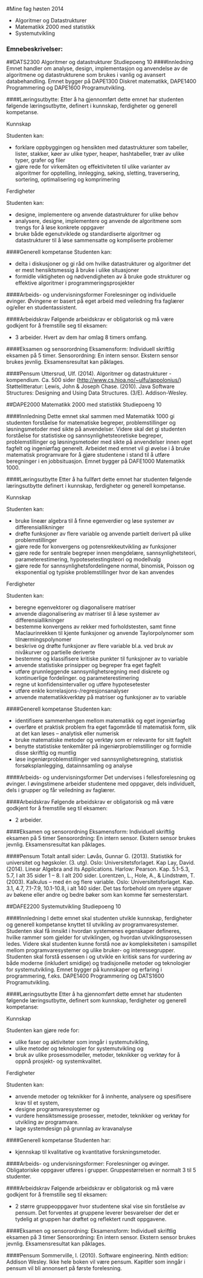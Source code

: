#Mine fag høsten 2014
- Algoritmer og Datastrukturer
- Matematikk 2000 med statistikk
- Systemutvikling


### Emnebeskrivelser:
##DATS2300 Algoritmer og datastrukturer
Studiepoeng 10
####Innledning
Emnet handler om analyse, design, implementasjon og anvendelse av de algoritmene og
datastrukturene som brukes i vanlig og avansert databehandling. Emnet bygger på
DAPE1300 Diskret matematikk, DAPE1400 Programmering og DAPE1600 Programutvikling.

####Læringsutbytte:
Etter å ha gjennomført dette emnet har studenten følgende læringsutbytte, definert i
kunnskap, ferdigheter og generell kompetanse.

Kunnskap

Studenten kan:
- forklare oppbyggingen og hensikten med datastrukturer som tabeller, lister, stakker,
køer av ulike typer, heaper, hashtabeller, trær av ulike typer, grafer og filer
- gjøre rede for virkemåten og effektiviteten til ulike varianter av algoritmer for
opptelling, innlegging, søking, sletting, traversering, sortering, optimalisering og
komprimering

Ferdigheter

Studenten kan:
- designe, implementere og anvende datastrukturer for ulike behov
- analysere, designe, implementere og anvende de algoritmene som trengs for å løse
konkrete oppgaver
- bruke både egenutviklede og standardiserte algoritmer og datastrukturer til å løse
sammensatte og kompliserte problemer

####Generell kompetanse
Studenten kan:
- delta i diskusjoner og gi råd om hvilke datastrukturer og algoritmer det er mest
hensiktsmessig å bruke i ulike situasjoner
- formidle viktigheten og nødvendigheten av å bruke gode strukturer og effektive
algoritmer i programmeringsprosjekter

####Arbeids- og undervisningsformer
Forelesninger og individuelle øvinger. Øvingene er basert på eget arbeid med veiledning fra
faglærer og/eller en studentassistent.

####Arbeidskrav
Følgende arbeidskrav er obligatorisk og må være godkjent for å fremstille seg til eksamen:
- 3 arbeider. Hvert av dem har omlag 8 timers omfang.

####Eksamen og sensorordning
Eksamensform: Individuell skriftlig eksamen på 5 timer.
Sensorordning: En intern sensor. Ekstern sensor brukes jevnlig.
Eksamensresultat kan påklages.

####Pensum
Uttersrud, Ulf. (2014). Algoritmer og datastrukturer - kompendium. Ca. 500 sider
 (http://www.cs.hioa.no/~ulfu/appolonius/)
 Støttelitteratur:
Lewis, John & Joseph Chase. (2010). Java Software Structures: Designing and Using Data
 Structures. (3/E). Addison-Wesley.

##DAPE2000 Matematikk 2000 med statistikk
Studiepoeng 10

####Innledning
Dette emnet skal sammen med Matematikk 1000 gi studenten forståelse for matematiske
begreper, problemstillinger og løsningsmetoder med sikte på anvendelser. Videre skal det gi
studenten forståelse for statistiske og sannsynlighetsteoretiske begreper, problemstillinger
og løsningsmetoder med sikte på anvendelser innen eget fagfelt og ingeniørfag generelt.
Arbeidet med emnet vil gi øvelse i å bruke matematisk programvare for å gjøre studentene i
stand til å utføre beregninger i en jobbsituasjon. Emnet bygger på DAFE1000 Matematikk
1000.

####Læringsutbytte
Etter å ha fullført dette emnet har studenten følgende læringsutbytte definert i kunnskap,
ferdigheter og generell kompetanse.

Kunnskap

Studenten kan:
- bruke lineær algebra til å finne egenverdier og løse systemer av differensiallikninger
- drøfte funksjoner av flere variable og anvende partielt derivert på ulike
problemstillinger
- gjøre rede for konvergens og potensrekkeutvikling av funksjoner
- gjøre rede for sentrale begreper innen mengdelære, sannsynlighetsteori,
parameterestimering, hypotesetestingsteori og modellvalg
- gjøre rede for sannsynlighetsfordelingene normal, binomisk, Poisson og eksponential
og typiske problemstillinger hvor de kan anvendes

Ferdigheter

Studenten kan:
- beregne egenvektorer og diagonalisere matriser
- anvende diagonalisering av matriser til å løse systemer av differensiallikninger
- bestemme konvergens av rekker med forholdstesten, samt finne Maclaurinrekken til
kjente funksjoner og anvende Taylorpolynomer som tilnærmingspolynomer
- beskrive og drøfte funksjoner av flere variable bl.a. ved bruk av nivåkurver og partielle
deriverte
- bestemme og klassifisere kritiske punkter til funksjoner av to variable
- anvende statistiske prinsipper og begreper fra eget fagfelt
- utføre grunnleggende sannsynlighetsregning med diskrete og kontinuerlige
fordelinger. og parameterestimering
- regne ut konfidensintervaller og utføre hypotesetester
- utføre enkle korrelasjons-/regresjonsanalyser
- anvende matematikkverktøy på matriser og funksjoner av to variable

####Generell kompetanse
Studenten kan:
- identifisere sammenhengen mellom matematikk og eget ingeniørfag
- overføre et praktisk problem fra eget fagområde til matematisk form, slik at det kan
løses – analytisk eller numerisk
- bruke matematiske metoder og verktøy som er relevante for sitt fagfelt
- benytte statistiske tenkemåter på ingeniørproblemstillinger og formidle disse skriftlig
og muntlig
- løse ingeniørproblemstillinger ved sannsynlighetsregning, statistisk
forsøksplanlegging, datainnsamling og analyse

####Arbeids- og undervisningsformer
Det undervises i fellesforelesning og øvinger. I øvingstimene arbeider studentene med
oppgaver, dels individuelt, dels i grupper og får veiledning av faglærer.

####Arbeidskrav
Følgende arbeidskrav er obligatorisk og må være godkjent for å fremstille seg til eksamen:
- 2 arbeider.

####Eksamen og sensorordning
Eksamensform: Individuell skriftlig eksamen på 5 timer
Sensorordning: En intern sensor. Ekstern sensor brukes jevnlig.
Eksamensresultat kan påklages.

####Pensum
Totalt antall sider:
Løvås, Gunnar G. (2013). Statistikk for universitet og høgskoler. (3. utg). Oslo:
 Universitetsforlaget. Kap
Lay, David. (2014). Linear Algebra and its Applications. Harlow: Pearson. Kap. 5.1-5.3, 5.7, I
 alt 35 sider 1 – 8. I alt 200 sider.
Lorentzen, L., Hole, A., & Lindstrøm, T. (2003). Kalkulus – med én og flere variable.
 Oslo: Universitetsforlaget. Kap. 3.1, 4.7, 7.1-7.9, 10.1-10.8, i alt 140 sider.
Det tas forbehold om nyere utgaver av bøkene eller andre og bedre bøker som kan komme
før semesterstart.

##DAFE2200 Systemutvikling
Studiepoeng 10

####Innledning
I dette emnet skal studenten utvikle kunnskap, ferdigheter og generell kompetanse knyttet til
utvikling av programvaresystemer. Studenten skal få innsikt i hvordan systemenes
egenskaper defineres, hvilke rammer som gjelder for utviklingen, og hvordan
utviklingsprosessen ledes. Videre skal studenten kunne forstå noe av kompleksiteten i
samspillet mellom programvaresystemer og ulike bruker- og interessegrupper. Studenten
skal forstå essensen i og utvikle en kritisk sans for vurdering av både moderne (inkludert
smidige) og tradisjonelle metoder og teknologier for systemutvikling. Emnet bygger på
kunnskaper og erfaring i programmering, f.eks. DAPE1400 Programmering og DATS1600
Programutvikling.

####Læringsutbytte
Etter å ha gjennomført dette emnet har studenten følgende læringsutbytte, definert som
kunnskap, ferdigheter og generell kompetanse:

Kunnskap

Studenten kan gjøre rede for:
- ulike faser og aktiviteter som inngår i systemutvikling,
- ulike metoder og teknologier for systemutvikling og
- bruk av ulike prosessmodeller, metoder, teknikker og verktøy for å oppnå prosjekt- og
systemkvalitet.

Ferdigheter

Studenten kan:
- anvende metoder og teknikker for å innhente, analysere og spesifisere krav til et
system,
- designe programvaresystemer og
- vurdere hensiktsmessige prosesser, metoder, teknikker og verktøy for utvikling av
programvare.
- lage systemdesign på grunnlag av kravanalyse

####Generell kompetanse
Studenten har:
- kjennskap til kvalitative og kvantitative forskningsmetoder.

####Arbeids- og undervisningsformer:
Forelesninger og øvinger. Obligatoriske oppgaver utføres i grupper. Gruppestørrelsen er
normalt 3 til 5 studenter.

####Arbeidskrav
Følgende arbeidskrav er obligatorisk og må være godkjent for å fremstille seg til eksamen:
- 2 større gruppeoppgaver hvor studentene skal vise sin forståelse av pensum. Det
forventes at gruppene leverer besvarelser der det er tydelig at gruppen har drøftet
og reflektert rundt oppgavene.

####Eksamen og sensorordning:
Eksamensform: Individuell skriftlig eksamen på 3 timer
Sensorordning: En intern sensor. Ekstern sensor brukes jevnlig.
Eksamensresultat kan påklages.

####Pensum
Sommerville, I. (2010). Software engineering. Ninth edition: Addison Wesley. Ikke hele boken
 vil være pensum. Kapitler som inngår i pensum vil bli annonsert på første forelesning.
